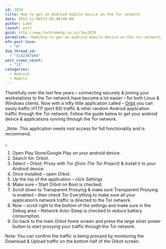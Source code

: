 ```yaml
---
id: 2829
title: How to get an Android mobile device on the Tor network
date: 2013-12-08T15:05:08+00:00
author: Luke
layout: post
guid: http://www.techremedy.co.nz/?p=2829
permalink: /mob/how-to-get-an-android-mobile-device-on-the-tor-network/
mfn-post-love:
  - "0"
dsq_thread_id:
  - "5142307804"
post_views_count:
  - "11"
categories:
  - Android
  - Mobile
---
```

Thankfully over the last few years – connecting securely & joining your workstations to the Tor network have become a lot easier – for both Linux & Windows clients. Now with a nifty little application called – [Orbit](https://play.google.com/store/apps/details?id=org.torproject.android&hl=en) you can easily traffic HTTP (port 80) traffic & other random Android application traffic through the Tor network. Follow the guide below to get your android device & applications running through the Tor network. 

_Note: This application needs root access for full functionality and is recommend.
  
_ 

  1. Open Play Store/Google Play on your android device. 
  2. Search for: Orbot. 
  3. Select – Orbot: Proxy with Tor _(from The Tor Project)_ & install it to your Android device. 
  4. Once installed – open Orbot. 
  5. Up the top of the application – click Settings 
  6. Make sure – Start Orbot on Boot is checked. 
  7. Scroll down to Transparent Proxying & make sure Transparent Proxying is enabled – then check Tor Everything to make sure all your application&#8217;s network traffic is directed to the Tor network. 
  8. Now – scroll right to the bottom of the settings and make sure in the Debug area – Network Auto-Sleep is checked to reduce battery consumption. 
  9. Go back to the main Orbot home screen and press the large silver power button to start proxying your traffic through the Tor network. 

Note: You can confirm the traffic is being proxyed by monitoring the Download & Upload traffic on the bottom half of the Orbot screen.